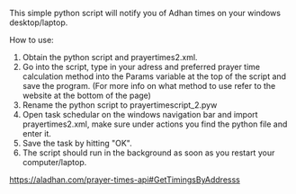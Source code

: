 This simple python script will notify you of Adhan times on your windows desktop/laptop.

How to use:

1. Obtain the python script and prayertimes2.xml.
2. Go into the script, type in your adress and preferred prayer time calculation method into the Params variable at the top of the script and save the program. (For more info on what method to use refer to the website at the bottom of the page)
3. Rename the python script to prayertimescript_2.pyw
4. Open task schedular on the windows navigation bar and import prayertimes2.xml, make sure under actions you find the python file and enter it.
5. Save the task by hitting "OK".
6. The script should run in the background as soon as you restart your computer/laptop.

https://aladhan.com/prayer-times-api#GetTimingsByAddresss
